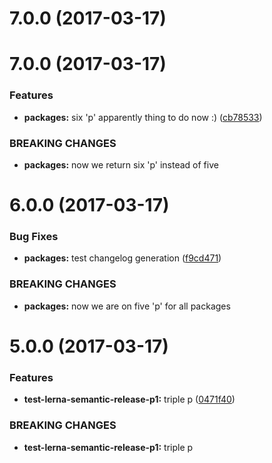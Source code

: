 <a name="7.0.0"></a>
# 7.0.0 (2017-03-17)



<a name="7.0.0"></a>
# 7.0.0 (2017-03-17)


### Features

* **packages:** six 'p' apparently thing to do now :) ([cb78533](https://github.com/elmariofredo/test-lerna-semantic-release/commit/cb78533))


### BREAKING CHANGES

* **packages:** now we return six 'p' instead of five



<a name="6.0.0"></a>
# 6.0.0 (2017-03-17)


### Bug Fixes

* **packages:** test changelog generation ([f9cd471](https://github.com/elmariofredo/test-lerna-semantic-release/commit/f9cd471))


### BREAKING CHANGES

* **packages:** now we are on five 'p' for all packages



<a name="5.0.0"></a>
# 5.0.0 (2017-03-17)


### Features

* **test-lerna-semantic-release-p1:** triple p ([0471f40](https://github.com/elmariofredo/test-lerna-semantic-release/commit/0471f40))


### BREAKING CHANGES

* **test-lerna-semantic-release-p1:** triple p



